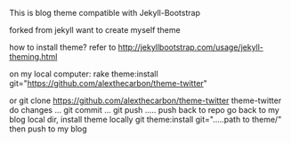 This is blog theme compatible with Jekyll-Bootstrap

forked from jekyll
want to create myself theme

how to install theme?
refer to http://jekyllbootstrap.com/usage/jekyll-theming.html

on my local computer:
rake theme:install git="https://github.com/alexthecarbon/theme-twitter" 

or 
git clone https://github.com/alexthecarbon/theme-twitter theme-twitter
do changes ...
git commit ...
git push ..... push back to repo
go back to my blog local dir, install theme locally
git theme:install git=".....path to theme/"
then push to my blog
